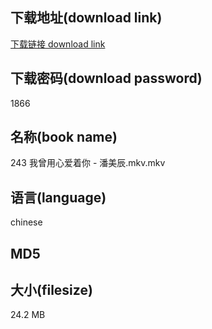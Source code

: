 ## 下载地址(download link)
[下载链接 download link](https://voluble-croquembouche-d321dc.netlify.app/?s=243+%E6%88%91%E6%9B%BE%E7%94%A8%E5%BF%83%E7%88%B1%E7%9D%80%E4%BD%A0+-+%E6%BD%98%E7%BE%8E%E8%BE%B0.mkv)

## 下载密码(download password)
1866

## 名称(book name)
243 我曾用心爱着你 - 潘美辰.mkv.mkv

## 语言(language)
chinese

## MD5


## 大小(filesize)
24.2 MB
